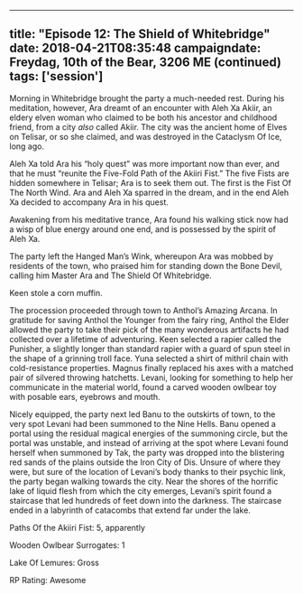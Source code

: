 
---
title: "Episode 12: The Shield of Whitebridge"
date: 2018-04-21T08:35:48
campaigndate: Freydag, 10th of the Bear, 3206 ME (continued)
tags: ['session']
---

Morning in Whitebridge brought the party a much-needed rest. During his meditation, however, Ara dreamt of an encounter with Aleh Xa Akiir, an eldery elven woman who claimed to be both his ancestor and childhood friend, from a city <em>also</em> called Akiir. The city was the ancient home of Elves on Telisar, or so she claimed, and was destroyed in the Cataclysm Of Ice, long ago.

Aleh Xa told Ara his “holy quest” was more important now than ever, and that he must “reunite the Five-Fold Path of the Akiiri Fist.” The five Fists are hidden somewhere in Telisar; Ara is to seek them out. The first is the Fist Of The North Wind. Ara and Aleh Xa sparred in the dream, and in the end Aleh Xa decided to accompany Ara in his quest.

Awakening from his meditative trance, Ara found his walking stick now had a wisp of blue energy around one end, and is possessed by the spirit of Aleh Xa.

The party left the Hanged Man’s Wink, whereupon Ara was mobbed by residents of the town, who praised him for standing down the Bone Devil, calling him Master Ara and The Shield Of Whitebridge.

Keen stole a corn muffin.

The procession proceeded through town to Anthol’s Amazing Arcana. In gratitude for saving Anthol the Younger from the fairy ring, Anthol the Elder allowed the party to take their pick of the many wonderous artifacts he had collected over a lifetime of adventuring. Keen selected a rapier called the Punisher, a slightly longer than standard rapier with a guard of spun steel in the shape of a grinning troll face. Yuna selected a shirt of mithril chain with cold-resistance properties. Magnus finally replaced his axes with a matched pair of silvered throwing hatchetts. Levani, looking for something to help her communicate in the material world, found a carved wooden owlbear toy with posable ears, eyebrows and mouth.

Nicely equipped, the party next led Banu to the outskirts of town, to the very spot Levani had been summoned to the Nine Hells. Banu opened a portal using the residual magical energies of the summoning circle, but the portal was unstable, and instead of arriving at the spot where Levani found herself when summoned by Tak, the party was dropped into the blistering red sands of the plains outside the Iron City of Dis. Unsure of where they were, but sure of the location of Levani’s body thanks to their psychic link, the party began walking towards the city. Near the shores of the horrific lake of liquid flesh from which the city emerges, Levani’s spirit found a staircase that led hundreds of feet down into the darkness. The staircase ended in a labyrinth of catacombs that extend far under the lake.

Paths Of the Akiiri Fist: 5, apparently

Wooden Owlbear Surrogates: 1

Lake Of Lemures: Gross

RP Rating: Awesome



